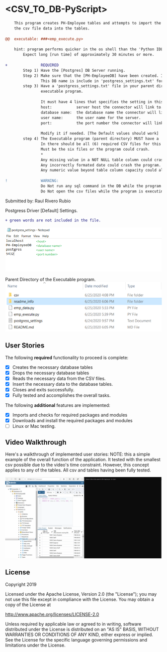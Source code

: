# <CSV_TO_DB-PyScript>
```diff
	This program creates PH-Employee tables and attempts to import the
	the csv file data into the tables.

@@	executable: ###<emp_execute.py>
	
	hint: program performs quicker in the os shell than the 'Python IDLE shell'
		Expect long [run time] of approximately 30 minutes or more.

+ 				REQUIRED
		Step 1) Have the [Postgres] DB Server running.
		Step 2) Make sure that the [PH-EmployeeDB] have been created. It must exists and must be named correctly.
				This DB name is include in 'postgress_settings.txt' for the program.
		step 3) Have a 'postgress_settings.txt' file in your parent directory of the
				executable program.
				
				It must have 4 lines that specifies the setting in this specific order:
				host:			server host the connector will link to.
				database name:	the database name the connector will link to.
				user name:		the user name for the server.
				port:			the port number the connector will link to.
				
				Modify it if needed. [The Default values should work]
		step 4) The Executable program (parent directory) MUST have a 'csv' folder/directory.
				In there should be all (6) required CSV files for this Database.
				Must be the six files or the program could crash.
				*
				Any missing value in a NOT NULL table column could crash the program.
				Any incorrectly formated date could crash the program.
				Any numeric value beyond table column capacity could also crash the program.
			
! 				WARNING: 
				Do Not run any sql command in the DB while the program is still executing.
				Do Not open the csv files while the program is executing.
```			  
Submitted by: Raul Rivero Rubio

Postgress Driver [Default] Settings.
```diff
+ green words are not included in the file.
```
<img src='./readme_info/postgress_settings.PNG' title='Postgress Driver Settings [Default]' alt='Postgress Driver Settings [Default]' />

Parent Directory of the Executable program.
<img src='./readme_info/program_parent_directory.PNG' title='Parent Directory of the Executable program' alt='Postgress Driver Settings [Default]' />

## User Stories

The following **required** functionality to proceed is complete:

* [X] Creates the necessary database tables
* [X] Drops the necessary database tables
* [X] Reads the necessary data from the CSV files.
* [X] Insert the necessary data to the database tables.
* [X] Closes and exits successfully.
* [x] Fully tested and accomplishes the overall tasks.

The following **additional** features are implemented:
* [X] Imports and checks for required packages and modules
* [X] Downloads and install the required packages and modules
* [ ] Linux or Mac testing.

## Video Walkthrough

Here's a walkthrough of implemented user stories:
NOTE: this a simple example of the overall function of the application.
		It tested with the smallest csv possible due to the video's time constraint.
		However, this concept applies to any of the tables. All csv and tables having been fully tested.
		
<img src='./readme_info/csv_to_db_script.gif' title='Simple walkthrough video of the application' alt='Simple walkthrough video of the application' />

## License

Copyright 2019 <Raul Rivero Rubio>

Licensed under the Apache License, Version 2.0 (the "License");
you may not use this file except in compliance with the License.
You may obtain a copy of the License at

http://www.apache.org/licenses/LICENSE-2.0

Unless required by applicable law or agreed to in writing, software
distributed under the License is distributed on an "AS IS" BASIS,
WITHOUT WARRANTIES OR CONDITIONS OF ANY KIND, either express or implied.
See the License for the specific language governing permissions and
limitations under the License.
